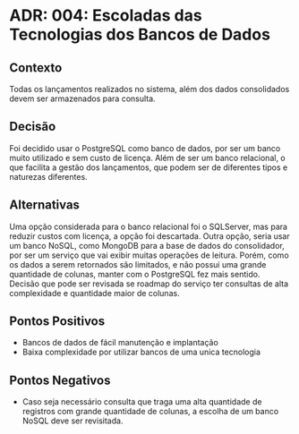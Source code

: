 # ADR: 004: Escoladas das Tecnologias dos Bancos de Dados

## Contexto

Todas os lançamentos realizados no sistema, além dos dados consolidados devem ser armazenados para consulta.

## Decisão

Foi decidido usar o PostgreSQL como banco de dados, por ser um banco muito utilizado e sem custo de licença. Além de ser um banco relacional, o que facilita a gestão dos lançamentos, que podem ser de diferentes tipos e naturezas diferentes.

## Alternativas

Uma opção considerada para o banco relacional foi o SQLServer, mas para reduzir custos com licença, a opção foi descartada. Outra opção, seria usar um banco NoSQL, como MongoDB para a base de dados do consolidador, por ser um serviço que vai exibir muitas operações de leitura. Porém, como os dados a serem retornados são limitados, e não possui uma grande quantidade de colunas, manter com o PostgreSQL fez mais sentido. Decisão que pode ser revisada se roadmap do serviço ter consultas de alta complexidade e quantidade maior de colunas.

## Pontos Positivos

- Bancos de dados de fácil manutenção e implantação
- Baixa complexidade por utilizar bancos de uma unica tecnologia

## Pontos Negativos

- Caso seja necessário consulta que traga uma alta quantidade de registros com grande quantidade de colunas, a escolha de um banco NoSQL deve ser revisitada.